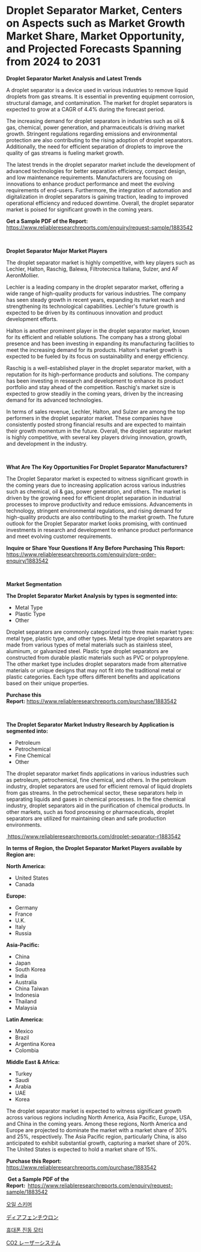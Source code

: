 <p><h1>Droplet Separator Market, Centers on Aspects such as Market Growth Market Share, Market Opportunity, and Projected Forecasts Spanning from 2024 to 2031</h1></p><p><strong>Droplet Separator Market Analysis and Latest Trends</strong></p>
<p><p>A droplet separator is a device used in various industries to remove liquid droplets from gas streams. It is essential in preventing equipment corrosion, structural damage, and contamination. The market for droplet separators is expected to grow at a CAGR of 4.4% during the forecast period. </p><p>The increasing demand for droplet separators in industries such as oil & gas, chemical, power generation, and pharmaceuticals is driving market growth. Stringent regulations regarding emissions and environmental protection are also contributing to the rising adoption of droplet separators. Additionally, the need for efficient separation of droplets to improve the quality of gas streams is fueling market growth.</p><p>The latest trends in the droplet separator market include the development of advanced technologies for better separation efficiency, compact design, and low maintenance requirements. Manufacturers are focusing on innovations to enhance product performance and meet the evolving requirements of end-users. Furthermore, the integration of automation and digitalization in droplet separators is gaining traction, leading to improved operational efficiency and reduced downtime. Overall, the droplet separator market is poised for significant growth in the coming years.</p></p>
<p><strong>Get a Sample PDF of the Report:&nbsp;</strong> <a href="https://www.reliableresearchreports.com/enquiry/request-sample/1883542">https://www.reliableresearchreports.com/enquiry/request-sample/1883542</a></p>
<p>&nbsp;</p>
<p><strong>Droplet Separator Major Market Players</strong></p>
<p><p>The droplet separator market is highly competitive, with key players such as Lechler, Halton, Raschig, Balewa, Filtrotecnica Italiana, Sulzer, and AF AeronMollier.</p><p>Lechler is a leading company in the droplet separator market, offering a wide range of high-quality products for various industries. The company has seen steady growth in recent years, expanding its market reach and strengthening its technological capabilities. Lechler's future growth is expected to be driven by its continuous innovation and product development efforts.</p><p>Halton is another prominent player in the droplet separator market, known for its efficient and reliable solutions. The company has a strong global presence and has been investing in expanding its manufacturing facilities to meet the increasing demand for its products. Halton's market growth is expected to be fueled by its focus on sustainability and energy efficiency.</p><p>Raschig is a well-established player in the droplet separator market, with a reputation for its high-performance products and solutions. The company has been investing in research and development to enhance its product portfolio and stay ahead of the competition. Raschig's market size is expected to grow steadily in the coming years, driven by the increasing demand for its advanced technologies.</p><p>In terms of sales revenue, Lechler, Halton, and Sulzer are among the top performers in the droplet separator market. These companies have consistently posted strong financial results and are expected to maintain their growth momentum in the future. Overall, the droplet separator market is highly competitive, with several key players driving innovation, growth, and development in the industry.</p></p>
<p>&nbsp;</p>
<p><strong>What Are The Key Opportunities For Droplet Separator Manufacturers?</strong></p>
<p><p>The Droplet Separator market is expected to witness significant growth in the coming years due to increasing application across various industries such as chemical, oil & gas, power generation, and others. The market is driven by the growing need for efficient droplet separation in industrial processes to improve productivity and reduce emissions. Advancements in technology, stringent environmental regulations, and rising demand for high-quality products are also contributing to the market growth. The future outlook for the Droplet Separator market looks promising, with continued investments in research and development to enhance product performance and meet evolving customer requirements.</p></p>
<p><strong>Inquire or Share Your Questions If Any Before Purchasing This Report:</strong> <a href="https://www.reliableresearchreports.com/enquiry/pre-order-enquiry/1883542">https://www.reliableresearchreports.com/enquiry/pre-order-enquiry/1883542</a></p>
<p>&nbsp;</p>
<p><strong>Market Segmentation</strong></p>
<p><strong>The Droplet Separator Market Analysis by types is segmented into:</strong></p>
<p><ul><li>Metal Type</li><li>Plastic Type</li><li>Other</li></ul></p>
<p><p>Droplet separators are commonly categorized into three main market types: metal type, plastic type, and other types. Metal type droplet separators are made from various types of metal materials such as stainless steel, aluminum, or galvanized steel. Plastic type droplet separators are constructed from durable plastic materials such as PVC or polypropylene. The other market type includes droplet separators made from alternative materials or unique designs that may not fit into the traditional metal or plastic categories. Each type offers different benefits and applications based on their unique properties.</p></p>
<p><strong>Purchase this Report:&nbsp;</strong><a href="https://www.reliableresearchreports.com/purchase/1883542">https://www.reliableresearchreports.com/purchase/1883542</a></p>
<p>&nbsp;</p>
<p><strong>The Droplet Separator Market Industry Research by Application is segmented into:</strong></p>
<p><ul><li>Petroleum</li><li>Petrochemical</li><li>Fine Chemical</li><li>Other</li></ul></p>
<p><p>The droplet separator market finds applications in various industries such as petroleum, petrochemical, fine chemical, and others. In the petroleum industry, droplet separators are used for efficient removal of liquid droplets from gas streams. In the petrochemical sector, these separators help in separating liquids and gases in chemical processes. In the fine chemical industry, droplet separators aid in the purification of chemical products. In other markets, such as food processing or pharmaceuticals, droplet separators are utilized for maintaining clean and safe production environments.</p></p>
<p><a href="https://www.reliableresearchreports.com/droplet-separator-r1883542">&nbsp;https://www.reliableresearchreports.com/droplet-separator-r1883542</a></p>
<p><strong>In terms of Region, the Droplet Separator Market Players available by Region are:</strong></p>
<p>
    <p> <strong> North America: </strong>
        <ul>
            <li>United States</li>
            <li>Canada</li>
        </ul>
        </p> 
    <p> <strong> Europe: </strong>
        <ul>
            <li>Germany</li>
            <li>France</li>
            <li>U.K.</li>
            <li>Italy</li>
            <li>Russia</li>
        </ul>
        </p> 
    <p> <strong> Asia-Pacific: </strong>
        <ul>
            <li>China</li>
            <li>Japan</li>
            <li>South Korea</li>
            <li>India</li>
            <li>Australia</li>
            <li>China Taiwan</li>
            <li>Indonesia</li>
            <li>Thailand</li>
            <li>Malaysia</li>
        </ul>
        </p> 
    <p> <strong> Latin America: </strong>
        <ul>
            <li>Mexico</li>
            <li>Brazil</li>
            <li>Argentina Korea</li>
            <li>Colombia</li>
        </ul>
        </p> 
    <p> <strong> Middle East & Africa: </strong>
        <ul>
            <li>Turkey</li>
            <li>Saudi</li>
            <li>Arabia</li>
            <li>UAE</li>
            <li>Korea</li>
        </ul>
    </p>
    </p>
<p><p>The droplet separator market is expected to witness significant growth across various regions including North America, Asia Pacific, Europe, USA, and China in the coming years. Among these regions, North America and Europe are projected to dominate the market with a market share of 30% and 25%, respectively. The Asia Pacific region, particularly China, is also anticipated to exhibit substantial growth, capturing a market share of 20%. The United States is expected to hold a market share of 15%.</p></p>
<p><strong>Purchase this Report: </strong><a href="https://www.reliableresearchreports.com/purchase/1883542">https://www.reliableresearchreports.com/purchase/1883542</a></p>
<p>&nbsp;<strong>Get a Sample PDF of the Report:&nbsp;&nbsp;</strong><a href="https://www.reliableresearchreports.com/enquiry/request-sample/1883542">https://www.reliableresearchreports.com/enquiry/request-sample/1883542</a></p>
<p><strong></strong></p>
<p><p><a href="https://medium.com/@monserratemohr/%EC%98%A4%EC%9D%BC-%EC%8A%A4%ED%82%A4%EB%A8%B8-%EC%8B%9C%EC%9E%A5-%EB%B6%84%EC%84%9D-%EA%B7%B8%EC%9D%98-cagr-%EC%8B%9C%EC%9E%A5-%EC%84%B8%EB%B6%84%ED%99%94-%EB%B0%8F-%EC%A0%84-%EC%84%B8%EA%B3%84-%EC%82%B0%EC%97%85-%EA%B0%9C%EC%9A%94-95be7f167634">오일 스키머</a></p><p><a href="https://medium.com/@hugofirst21/%E3%83%80%E3%82%A4%E3%82%A2%E3%83%95%E3%82%A7%E3%83%B3%E3%83%81%E3%82%A6%E3%83%AD%E3%83%B3%E5%B8%82%E5%A0%B4%E3%81%AF-%E5%B8%82%E5%A0%B4%E3%82%B7%E3%82%A7%E3%82%A2-%E3%82%B5%E3%82%A4%E3%82%BA-%E3%81%9D%E3%81%97%E3%81%A62031%E5%B9%B4%E3%81%BE%E3%81%A7%E3%81%AE%E4%BA%88%E6%B8%AC%E3%81%AB%E7%84%A6%E7%82%B9%E3%82%92%E5%BD%93%E3%81%A6%E3%81%A6%E3%81%84%E3%81%BE%E3%81%99-b3f568a7ba9e">ディアフェンチウロン</a></p><p><a href="https://medium.com/@delaneywill28/%ED%9C%B4%EB%8C%80-%EC%A0%84%ED%99%94-%EC%A7%84%EB%8F%99-%EB%AA%A8%ED%84%B0-%EC%8B%9C%EC%9E%A5%EC%9D%80-%EC%8B%9C%EC%9E%A5-%EC%A0%90%EC%9C%A0%EC%9C%A8-%EC%8B%9C%EC%9E%A5-%EB%8F%99%ED%96%A5-%EB%B0%8F-%EC%8B%9C%EC%9E%A5-%EC%84%B1%EC%9E%A5%EC%97%90-%EB%8C%80%ED%95%9C-%EC%A0%95%EB%B3%B4%EB%A5%BC-%EC%A0%9C%EA%B3%B5%ED%95%A9%EB%8B%88%EB%8B%A4-db3a086beda7">휴대폰 진동 모터</a></p><p><a href="https://medium.com/@kelscdowell78456/co2%E3%83%AC%E3%83%BC%E3%82%B6%E3%83%BC%E3%82%B7%E3%82%B9%E3%83%86%E3%83%A0%E3%81%AE%E5%B8%82%E5%A0%B4%E5%88%86%E6%9E%90%E3%81%A82024%E5%B9%B4%E3%81%8B%E3%82%892031%E5%B9%B4%E3%81%BE%E3%81%A7%E3%81%AE%E6%9C%9F%E9%96%93%E3%81%AB%E4%BA%88%E6%B8%AC%E3%81%95%E3%82%8C%E3%82%8B%E3%82%B5%E3%82%A4%E3%82%BA-efdcd2a60067">CO2 レーザーシステム</a></p></p>
